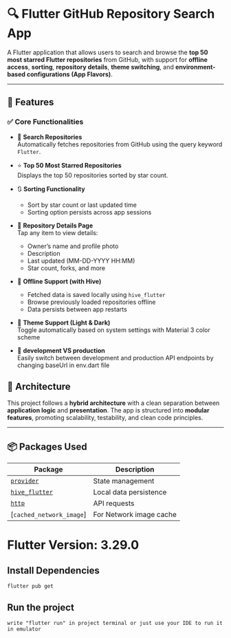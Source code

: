 # 🔍 Flutter GitHub Repository Search App

A Flutter application that allows users to search and browse the **top 50 most starred Flutter repositories** from GitHub, with support for **offline access**, **sorting**, **repository details**, **theme switching**, and **environment-based configurations (App Flavors)**.

---

## 📱 Features

### ✅ Core Functionalities

- 🔎 **Search Repositories**  
  Automatically fetches repositories from GitHub using the query keyword `Flutter`.

- ⭐ **Top 50 Most Starred Repositories**  
  Displays the top 50 repositories sorted by star count.

- 🔃 **Sorting Functionality**  
  - Sort by star count or last updated time  
  - Sorting option persists across app sessions

- 📂 **Repository Details Page**  
  Tap any item to view details:
  - Owner’s name and profile photo  
  - Description  
  - Last updated (MM-DD-YYYY HH:MM)  
  - Star count, forks, and more

- 📡 **Offline Support (with Hive)**  
  - Fetched data is saved locally using `hive_flutter`
  - Browse previously loaded repositories offline  
  - Data persists between app restarts

- 🌙 **Theme Support (Light & Dark)**  
  Toggle automatically based on system settings with Material 3 color scheme

- 🧪 **development VS production**  
  Easily switch between development and production API endpoints by changing baseUrl in env.dart file


## 🧱 Architecture

This project follows a **hybrid architecture** with a clean separation between **application logic** and **presentation**. The app is structured into **modular features**, promoting scalability, testability, and clean code principles.



---

## 📦 Packages Used

| Package | Description |
|--------|-------------|
| [`provider`](https://pub.dev/packages/provider) | State management |
| [`hive_flutter`](https://pub.dev/packages/hive_flutter) | Local data persistence |
| [`http`](https://pub.dev/packages/http) | API requests |
| [`cached_network_image`] |For Network image cache|

# Flutter Version: 3.29.0


##  Install Dependencies
    flutter pub get

##  Run the project
    write "flutter run" in project terminal or just use your IDE to run it in emulator


